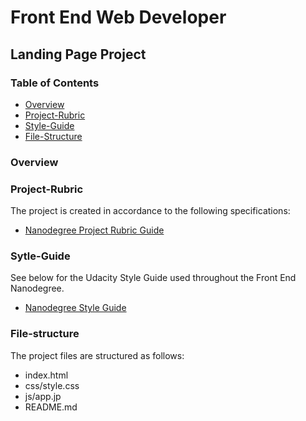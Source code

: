 # Front End Web Developer
## Landing Page Project

### Table of Contents

* [Overview](#overview)
* [Project-Rubric](#project-rubric)
* [Style-Guide](#style-guide)
* [File-Structure](#file-structure)

### Overview

### Project-Rubric
The project is created in accordance to the following specifications:

* [Nanodegree Project Rubric Guide](https://review.udacity.com/#!/rubrics/2658/view)

### Sytle-Guide

See below for the Udacity Style Guide used throughout the Front End Nanodegree.

* [Nanodegree Style Guide](http://udacity.github.io/frontend-nanodegree-styleguide/)

### File-structure
The project files are structured as follows:

* index.html
* css/style.css
* js/app.jp
* README.md
